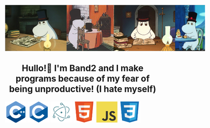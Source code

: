 <div align="center" style="display: flex;">
  <img height="150" src="moomin-papa-reading.gif"  />
  <img height="150" src="moominpapa-with-big-hat.gif"  />
  <img height="150" src="moominpapa-reading-2.gif"  />
  <img height="150" src="arrow-in-head.png"  />
</div>

###

<h1 align="center">Hullo!👋 I'm Band2 and I make programs because of my fear of being unproductive! (I hate myself)</h1>

###

<div align="left">
  <img src="https://github.com/devicons/devicon/blob/v2.16.0/icons/cplusplus/cplusplus-original.svg" height="70" alt="cpp logo"  />
  <img src="https://github.com/devicons/devicon/blob/v2.16.0/icons/c/c-original.svg" height="70" alt="c logo"  />
  <img src="https://github.com/devicons/devicon/blob/v2.16.0/icons/electron/electron-original.svg" height="70" alt="electron"/>
  <img src="https://github.com/devicons/devicon/blob/v2.16.0/icons/html5/html5-original.svg" height="70" alt="html5 icon"/>
  <img src="https://github.com/devicons/devicon/blob/v2.16.0/icons/javascript/javascript-original.svg" height="70" alt="js icon"/>
  <img src="https://github.com/devicons/devicon/blob/v2.16.0/icons/css3/css3-original.svg" height="70" alt="css icon"/>
</div>

###
